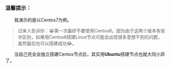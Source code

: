 ### 温馨提示：

&emsp;&emsp;我演示的是以Centos7为例。

> 过来人告诉你：😭第一次最好不要使用Centos8。因为由于这两个版本有些许区别，如果用Centos8搭建Linux节点可能会出现很多意想不到的问题，虽然最后也可以搭建成功😂。

&emsp;&emsp;当自己完全会独立搭建Centos节点后，其实用**Ubuntu**搭建节点也就大同小异了。
